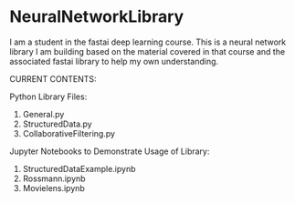 # NeuralNetworkLibrary

I am a student in the fastai deep learning course. This is a neural network library I am building based on the 
material covered in that course and the associated fastai library to help my own understanding.

CURRENT CONTENTS:

Python Library Files:
1. General.py
2. StructuredData.py
3. CollaborativeFiltering.py

Jupyter Notebooks to Demonstrate Usage of Library:
1. StructuredDataExample.ipynb
2. Rossmann.ipynb
3. Movielens.ipynb
